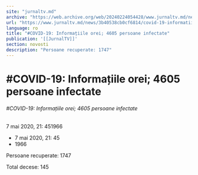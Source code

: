 ```yaml
---
site: "jurnaltv.md"
archive: "https://web.archive.org/web/20240224054428/www.jurnaltv.md/news/3b40538cb0cf6814/covid-19-informatiile-orei-4605-"
url: "https://www.jurnaltv.md/news/3b40538cb0cf6814/covid-19-informatiile-orei-4605-"
language: ro
title: "#COVID-19: Informațiile orei; 4605 persoane infectate"
publication: '[[JurnalTV]]'
section: novosti
description: "Persoane recuperate: 1747"
---
```


# #COVID-19: Informațiile orei; 4605 persoane infectate

###### #COVID-19: Informațiile orei; 4605 persoane infectate

7 mai 2020, 21: 451966

- 7 mai 2020, 21: 45
- 1966

Persoane recuperate: 1747

Total decese: 145